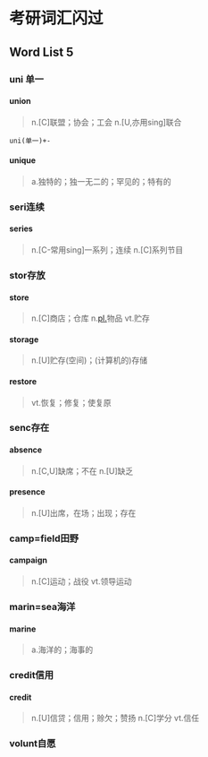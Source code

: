 # 考研词汇闪过

## Word List 5

### uni 单一

#### union
> n.[C]联盟；协会；工会
> n.[U,亦用sing]联合

    uni(单一)+-

#### unique
> a.独特的；独一无二的；罕见的；特有的


### seri连续

#### series
> n.[C-常用sing]一系列；连续
> n.[C]系列节目

### stor存放

#### store
> n.[C]商店；仓库
> n.[pl.](某类或作某作用途的)物品
> vt.贮存
















#### storage
> n.[U]贮存(空间)；(计算机的)存储


#### restore
> vt.恢复；修复；使复原


### senc存在

#### absence
> n.[C,U]缺席；不在
> n.[U]缺乏

#### presence
> n.[U]出席，在场；出现；存在

### camp=field田野

#### campaign
> n.[C]运动；战役
> vt.领导运动

### marin=sea海洋

#### marine 
> a.海洋的；海事的

### credit信用

#### credit
> n.[U]信贷；信用；赊欠；赞扬
> n.[C]学分
> vt.信任

### volunt自愿

#### 